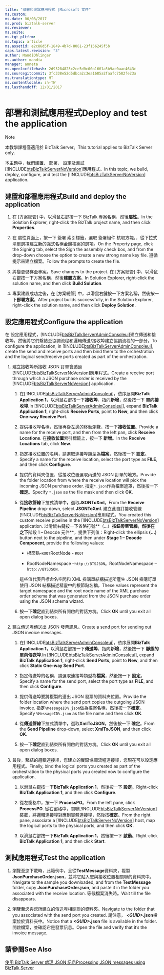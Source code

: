 ```yaml
---
title: "部署和測試應用程式 |Microsoft 文件"
ms.custom: 
ms.date: 06/08/2017
ms.prod: biztalk-server
ms.reviewer: 
ms.suite: 
ms.tgt_pltfrm: 
ms.topic: article
ms.assetid: e2c86d5f-1849-4b7d-8061-23f156245f5b
caps.latest.revision: "3"
author: MandiOhlinger
ms.author: mandia
manager: anneta
ms.openlocfilehash: 2d93284823c2ce5d0c00a1601a5b9ae0aac4643c
ms.sourcegitcommit: 3fc338e52d5dbca2c3ea1685a2faafc7582fe23a
ms.translationtype: MT
ms.contentlocale: zh-TW
ms.lasthandoff: 12/01/2017
---
```

# <a name="deploy-and-test-the-application"></a><span data-ttu-id="bac34-102">部署和測試應用程式</span><span class="sxs-lookup"><span data-stu-id="bac34-102">Deploy and test the application</span></span>
> [!NOTE]
>  <span data-ttu-id="bac34-103">本教學課程僅適用於 BizTalk Server。</span><span class="sxs-lookup"><span data-stu-id="bac34-103">This tutorial applies to BizTalk Server only.</span></span>  
  
 <span data-ttu-id="bac34-104">本主題中，我們建置、 部署、 設定及測試[!INCLUDE[btsBizTalkServerNoVersion](../includes/btsbiztalkservernoversion-md.md)]應用程式。</span><span class="sxs-lookup"><span data-stu-id="bac34-104">In this topic, we build, deploy, configure, and test the [!INCLUDE[btsBizTalkServerNoVersion](../includes/btsbiztalkservernoversion-md.md)] application.</span></span>  
  
## <a name="build-and-deploy-the-application"></a><span data-ttu-id="bac34-105">建置和部署應用程式</span><span class="sxs-lookup"><span data-stu-id="bac34-105">Build and deploy the application</span></span>  
  
1.  <span data-ttu-id="bac34-106">在 [方案總管] 中，以滑鼠右鍵按一下 BizTalk 專案名稱，然後**屬性**。</span><span class="sxs-lookup"><span data-stu-id="bac34-106">In the Solution Explorer, right-click the BizTalk project name, and then click **Properties**.</span></span>  
  
2.  <span data-ttu-id="bac34-107">在 屬性頁面上，按一下 簽署 索引標籤，選取 簽署組件 核取方塊，，從下拉式清單選擇建立新的強式名稱金鑰檔案的選項。</span><span class="sxs-lookup"><span data-stu-id="bac34-107">On the Property page, click the Signing tab, select the Sign the assembly check box, and from the drop-down choose the option to create a new strong name key file.</span></span> <span data-ttu-id="bac34-108">遵循提示來建立檔案。</span><span class="sxs-lookup"><span data-stu-id="bac34-108">Follow the prompts to create the file.</span></span>  
  
3.  <span data-ttu-id="bac34-109">將變更儲存至專案。</span><span class="sxs-lookup"><span data-stu-id="bac34-109">Save changes to the project.</span></span> <span data-ttu-id="bac34-110">在 [方案總管] 中，以滑鼠右鍵按一下方案名稱，然後**建置方案**。</span><span class="sxs-lookup"><span data-stu-id="bac34-110">In Solution Explorer, right-click the solution name, and then click **Build Solution**.</span></span>  
  
4.  <span data-ttu-id="bac34-111">專案建置成功之後，在 [方案總管] 中，以滑鼠右鍵按一下方案名稱，然後按一下**部署方案**。</span><span class="sxs-lookup"><span data-stu-id="bac34-111">After project builds successfully, in the Solution Explorer, right-click the solution name, and then click **Deploy Solution**.</span></span>  
  
## <a name="configure-the-application"></a><span data-ttu-id="bac34-112">設定應用程式</span><span class="sxs-lookup"><span data-stu-id="bac34-112">Configure the application</span></span>  
 <span data-ttu-id="bac34-113">在 設定應用程式，[!INCLUDE[btsBizTalkServerAdminConsoleui](../includes/btsbiztalkserveradminconsoleui-md.md)]建立傳送和接收埠，然後將它們繫結至協調流程和邏輯傳送/接收埠建立協調流程的一部分。</span><span class="sxs-lookup"><span data-stu-id="bac34-113">To configure the application, in [!INCLUDE[btsBizTalkServerAdminConsoleui](../includes/btsbiztalkserveradminconsoleui-md.md)], create the send and receive ports and then bind them to the orchestration and the logical send/receive ports created as part of the orchestration.</span></span>  
  
1.  <span data-ttu-id="bac34-114">建立接收埠所接收 JSON 訂單會透過[!INCLUDE[btsBizTalkServerNoVersion](../includes/btsbiztalkservernoversion-md.md)]應用程式。</span><span class="sxs-lookup"><span data-stu-id="bac34-114">Create a receive port through which a JSON purchase order is received by the [!INCLUDE[btsBizTalkServerNoVersion](../includes/btsbiztalkservernoversion-md.md)] application.</span></span>  
  
    1.  <span data-ttu-id="bac34-115">在[!INCLUDE[btsBizTalkServerAdminConsoleui](../includes/btsbiztalkserveradminconsoleui-md.md)]，依序展開**BizTalk Application 1**，以滑鼠右鍵按一下**接收埠**，指向**新增**，然後按一下 **單向接收埠**.</span><span class="sxs-lookup"><span data-stu-id="bac34-115">In [!INCLUDE[btsBizTalkServerAdminConsoleui](../includes/btsbiztalkserveradminconsoleui-md.md)], expand **BizTalk Application 1**, right-click **Receive Ports**, point to **New**, and then click **One-way Receive Port**.</span></span>  
  
    2.  <span data-ttu-id="bac34-116">提供接收埠名稱，然後再從左邊的移動瀏覽，按一下**接收位置**。</span><span class="sxs-lookup"><span data-stu-id="bac34-116">Provide a name for the receive port, and then from the left pan, click **Receive Locations**.</span></span> <span data-ttu-id="bac34-117">在**接收位置**索引標籤上，按一下 **新增**。</span><span class="sxs-lookup"><span data-stu-id="bac34-117">In the **Receive Locations** tab, click **New**.</span></span>  
  
    3.  <span data-ttu-id="bac34-118">指定接收位置的名稱，請選取連接埠類型為**檔案**，然後按一下 **設定**。</span><span class="sxs-lookup"><span data-stu-id="bac34-118">Specify a name for the receive location, select the port type as **FILE**, and then click **Configure**.</span></span>  
  
    4.  <span data-ttu-id="bac34-119">提供的資料夾位置，從接收位置選取內送的 JSON 訂單的地方。</span><span class="sxs-lookup"><span data-stu-id="bac34-119">Provide the folder location from where the receive location will pick the incoming JSON purchase order.</span></span> <span data-ttu-id="bac34-120">指定`*.json`作為檔案遮罩，然後按一下**確定**。</span><span class="sxs-lookup"><span data-stu-id="bac34-120">Specify `*.json` as the file mask and then click **OK**.</span></span>  
  
    5.  <span data-ttu-id="bac34-121">從**接收管線**下拉式清單中，選取**JSONToXml**。</span><span class="sxs-lookup"><span data-stu-id="bac34-121">From the **Receive Pipeline** drop-down, select **JSONToXml**.</span></span> <span data-ttu-id="bac34-122">建立此自訂接收管線[!INCLUDE[btsBizTalkServerNoVersion](../includes/btsbiztalkservernoversion-md.md)]應用程式。</span><span class="sxs-lookup"><span data-stu-id="bac34-122">You created this custom receive pipeline in the [!INCLUDE[btsBizTalkServerNoVersion](../includes/btsbiztalkservernoversion-md.md)] application.</span></span> <span data-ttu-id="bac34-123">以滑鼠右鍵按一下省略符號**（...）**按鈕旁至管線，然後在之下**階段 1 – Deocde 元件**，提供下列值：</span><span class="sxs-lookup"><span data-stu-id="bac34-123">Right-click the ellipsis **(…)** button next to the pipeline, and then under **Stage 1 – Deocde Component**, provide the following values:</span></span>  
  
        -   <span data-ttu-id="bac34-124">根節點-`ROOT`</span><span class="sxs-lookup"><span data-stu-id="bac34-124">RootNode - `ROOT`</span></span>  
  
        -   <span data-ttu-id="bac34-125">RootNodeNamespace –`http://BTSJSON`。</span><span class="sxs-lookup"><span data-stu-id="bac34-125">RootNodeNamespace –`http://BTSJSON`.</span></span>  
  
         <span data-ttu-id="bac34-126">這些值代表目標命名空間和 XML 採購單結構描述所產生 JSON 採購訂單使用 JSON 結構描述精靈中的根節點名稱。</span><span class="sxs-lookup"><span data-stu-id="bac34-126">These values represent the target namespace and the root node name of the XML purchase order schema that was generated from the JSON purchase order using the JSON schema wizard.</span></span>  
  
    6.  <span data-ttu-id="bac34-127">按一下**確定**直到結束所有開啟的對話方塊。</span><span class="sxs-lookup"><span data-stu-id="bac34-127">Click **OK** until you exit all open dialog boxes.</span></span>  
  
2.  <span data-ttu-id="bac34-128">建立傳送埠傳送出 JSON 發票訊息。</span><span class="sxs-lookup"><span data-stu-id="bac34-128">Create a send port for sending out JSON invoice messages.</span></span>  
  
    1.  <span data-ttu-id="bac34-129">在[!INCLUDE[btsBizTalkServerAdminConsoleui](../includes/btsbiztalkserveradminconsoleui-md.md)]，依序展開**BizTalk Application 1**，以滑鼠右鍵按一下**傳送埠**，指向**新增**，然後按一下 **靜態的單向傳送埠**.</span><span class="sxs-lookup"><span data-stu-id="bac34-129">In [!INCLUDE[btsBizTalkServerAdminConsoleui](../includes/btsbiztalkserveradminconsoleui-md.md)], expand **BizTalk Application 1**, right-click **Send Ports**, point to **New**, and then click **Static One-way Send Port**.</span></span>  
  
    2.  <span data-ttu-id="bac34-130">指定傳送埠的名稱，請選取連接埠類型為**檔案**，然後按一下 **設定**。</span><span class="sxs-lookup"><span data-stu-id="bac34-130">Specify a name for the send port, select the port type as **FILE**, and then click **Configure**.</span></span>  
  
    3.  <span data-ttu-id="bac34-131">提供傳送埠要將複製的連出 JSON 發票的資料夾位置。</span><span class="sxs-lookup"><span data-stu-id="bac34-131">Provide the folder location where the send port copies the outgoing JSON invoice.</span></span> <span data-ttu-id="bac34-132">指定`%MessageID%.json`做為檔案名稱，然後按一下**確定**。</span><span class="sxs-lookup"><span data-stu-id="bac34-132">Specify `%MessageID%.json` as the file name and then click **OK**.</span></span>  
  
    4.  <span data-ttu-id="bac34-133">從**傳送管線**下拉式清單中，選取**XmlToJSON**，然後按一下 **確定**。</span><span class="sxs-lookup"><span data-stu-id="bac34-133">From the **Send Pipeline** drop-down, select **XmlToJSON**, and then click **OK**.</span></span>  
  
    5.  <span data-ttu-id="bac34-134">按一下**確定**直到結束所有開啟的對話方塊。</span><span class="sxs-lookup"><span data-stu-id="bac34-134">Click **OK** until you exit all open dialog boxes.</span></span>  
  
3.  <span data-ttu-id="bac34-135">最後，繫結的邏輯連接埠，您建立的實際協調流程連接埠，您現在可以設定應用程式。</span><span class="sxs-lookup"><span data-stu-id="bac34-135">Finally, bind the logical ports you created as part of the orchestration to the physical ports you created now to configure the application.</span></span>  
  
    1.  <span data-ttu-id="bac34-136">以滑鼠右鍵按一下**BizTalk Application 1**，然後按一下 **設定**。</span><span class="sxs-lookup"><span data-stu-id="bac34-136">Right-click **BizTalk Application 1**, and then click **Configure**.</span></span>  
  
    2.  <span data-ttu-id="bac34-137">從左窗格中，按一下  **ProcessPO**。</span><span class="sxs-lookup"><span data-stu-id="bac34-137">From the left pane, click **ProcessPO**.</span></span> <span data-ttu-id="bac34-138">從右窗格中，關聯[!INCLUDE[btsBizTalkServerNoVersion](../includes/btsbiztalkservernoversion-md.md)]裝載，將邏輯連接埠對應到實體連接埠，然後按**確定**。</span><span class="sxs-lookup"><span data-stu-id="bac34-138">From the right pane, associate a [!INCLUDE[btsBizTalkServerNoVersion](../includes/btsbiztalkservernoversion-md.md)] host, map the logical ports to the physical ports, and then click **OK**.</span></span>  
  
    3.  <span data-ttu-id="bac34-139">以滑鼠右鍵按一下**BizTalk Application 1**，然後按一下 **啟動**。</span><span class="sxs-lookup"><span data-stu-id="bac34-139">Right-click **BizTalk Application 1**, and then click **Start**.</span></span>  
  
## <a name="test-the-application"></a><span data-ttu-id="bac34-140">測試應用程式</span><span class="sxs-lookup"><span data-stu-id="bac34-140">Test the application</span></span>  
  
1.  <span data-ttu-id="bac34-141">瀏覽至您下載時，此範例中，且從**TestMessage**資料夾，複製**JsonPurchaseOrder.json**，並將它貼入您與接收位置相關聯的資料夾中。</span><span class="sxs-lookup"><span data-stu-id="bac34-141">Navigate to the sample you downloaded, and from the **TestMessage** folder, copy **JsonPurchaseOrder.json**, and paste it in the folder you associated with the receive location.</span></span> <span data-ttu-id="bac34-142">等候檔案消失時。</span><span class="sxs-lookup"><span data-stu-id="bac34-142">Wait till the file disappears.</span></span>  
  
2.  <span data-ttu-id="bac34-143">瀏覽至您與您所建立的傳送埠相關聯的資料夾。</span><span class="sxs-lookup"><span data-stu-id="bac34-143">Navigate to the folder that you associated with the send port you created.</span></span> <span data-ttu-id="bac34-144">請注意，   ***\<GUID\>*.json**檔案位於資料夾中。</span><span class="sxs-lookup"><span data-stu-id="bac34-144">Notice that a ***\<GUID\>*.json** file is available in the folder.</span></span> <span data-ttu-id="bac34-145">開啟檔案，並確認它是發票訊息。</span><span class="sxs-lookup"><span data-stu-id="bac34-145">Open the file and verify that it’s the invoice message.</span></span>  
  
## <a name="see-also"></a><span data-ttu-id="bac34-146">請參閱</span><span class="sxs-lookup"><span data-stu-id="bac34-146">See Also</span></span>  
 [<span data-ttu-id="bac34-147">使用 BizTalk Server 處理 JSON 訊息</span><span class="sxs-lookup"><span data-stu-id="bac34-147">Processing JSON messages using BizTalk Server</span></span>](../core/processing-json-messages-using-biztalk-server.md)